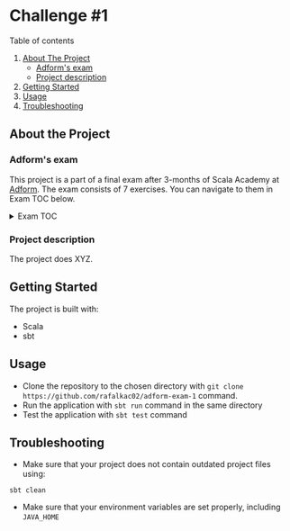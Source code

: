 # Challenge #1

Table of contents
1. [About The Project](#about-the-project)
    - [Adform's exam](#adforms-exam)
    - [Project description](#project-description)
2. [Getting Started](#getting-started)
3. [Usage](#usage)
4. [Troubleshooting](#troubleshooting)


## About the Project

### Adform's exam
This project is a part of a final exam after 3-months of Scala Academy at [Adform](https://site.adform.com/). The exam consists of 7 exercises. You can navigate to them in Exam TOC below.

<details>
  <summary>Exam TOC</summary>

1. [Challenge #1](https://github.com/rafalkac02/adform-exam-1)
2. [Challenge #2](https://github.com/rafalkac02/adform-exam-2)
3. [Challenge #3](https://github.com/rafalkac02/adform-exam-3)
4. [Challenge #4](https://github.com/rafalkac02/adform-exam-4)
5. [Challenge #5](https://github.com/rafalkac02/adform-exam-5)
6. [Challenge #6](https://github.com/rafalkac02/adform-exam-6)
7. [Challenge #7](https://github.com/rafalkac02/adform-exam-7)
</details>

### Project description
The project does XYZ.


## Getting Started
The project is built with:
- Scala
- sbt

## Usage
- Clone the repository to the chosen directory with `git clone https://github.com/rafalkac02/adform-exam-1` command.
- Run the application with `sbt run` command in the same directory
- Test the application with `sbt test` command


## Troubleshooting
- Make sure that your project does not contain outdated project files using:
```
sbt clean
```
- Make sure that your environment variables are set properly, including `JAVA_HOME`
